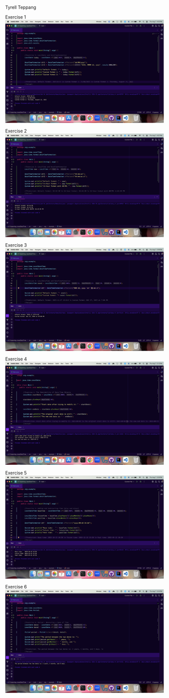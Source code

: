Tyrell Teppang <br>

Exercise 1
<img src="e1.png"><br>

Exercise 2
<img src="e2.png"><br>

Exercise 3
<img src="e3.png"><br>

Exercise 4
<img src="e4.png"><br>

Exercise 5
<img src="e5.png"><br>

Exercise 6
<img src="e6.png"><br>